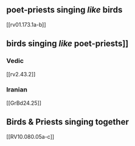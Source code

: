 ## poet-priests singing *like* birds
[[rv01.173.1a-b]]
## birds singing *like* poet-priests]]
### Vedic
[[rv2.43.2]]
### Iranian
[[GrBd24.25]]
## Birds & Priests singing together
[[RV10.080.05a-c]]